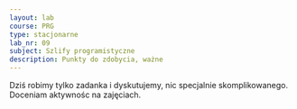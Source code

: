 ```yaml
---
layout: lab
course: PRG
type: stacjonarne
lab_nr: 09
subject: Szlify programistyczne
description: Punkty do zdobycia, ważne
---
```

Dziś robimy tylko zadanka i dyskutujemy, nic specjalnie skomplikowanego. Doceniam aktywnośc na zajęciach.

